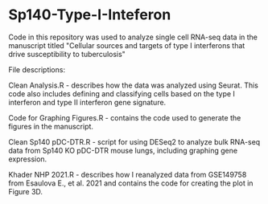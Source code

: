 # Sp140-Type-I-Inteferon
Code in this repository was used to analyze single cell RNA-seq data in the manuscript titled "Cellular sources and targets of type I interferons that drive susceptibility to tuberculosis"

File descriptions:

Clean Analysis.R - describes how the data was analyzed using Seurat. This code also includes defining and classifying cells based on the type I interferon and type II interferon gene signature.

Code for Graphing Figures.R - contains the code used to generate the figures in the manuscript.

Clean Sp140 pDC-DTR.R - script for using DESeq2 to analyze bulk RNA-seq data from Sp140 KO pDC-DTR mouse lungs, including graphing gene expression.  

Khader NHP 2021.R - describes how I reanalyzed data from GSE149758 from Esaulova E., et al. 2021 and contains the code for creating the plot in Figure 3D.
